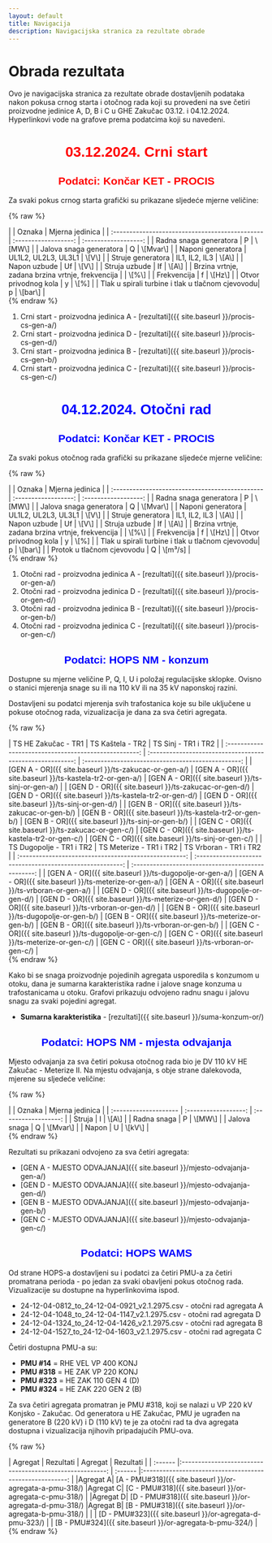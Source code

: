 ```yaml
---
layout: default
title: Navigacija
description: Navigacijska stranica za rezultate obrade
---
```


# Obrada rezultata

Ovo je navigacijska stranica za rezultate obrade dostavljenih podataka nakon pokusa
crnog starta i otočnog rada koji su provedeni na sve četiri proizvodne jedinice A, D, B i C u GHE Zakučac
03.12. i 04.12.2024. Hyperlinkovi vode na grafove prema podatcima koji su navedeni. 


<h1 style="text-align: center; font-family: Helvetica; color: red">03.12.2024. Crni start</h1>

<h2 style="text-align: center; font-family: Helvetica; color: red">Podatci: Končar KET - PROCIS</h2>

Za svaki pokus crnog starta grafički su prikazane sljedeće mjerne veličine:

<style scoped>
table {
  font-size: 13px;
}
</style>

{% raw %}
<div class="center-table">
|                                                  | Oznaka               |  Mjerna jedinica     |
| :----------------------------------------------  | :------------------: | :------------------: |
| Radna snaga generatora                           | P                    | \[MW\]                |
| Jalova snaga generatora                          | Q                    | \[Mvar\]              |
| Naponi generatora                                | UL1L2, UL2L3, UL3L1  | \[V\]                |
| Struje generatora                                | IL1, IL2, IL3        | \[A\]                |
| Napon uzbude                                     | Uf                   | \[V\]                |
| Struja uzbude                                    | If                   | \[A\]                |
| Brzina vrtnje, zadana brzina vrtnje, frekvencija |                      | \[%\]                |
| Frekvencija                                      | f                    | \[Hz\]                |
| Otvor privodnog kola                             | y                    | \[%]                  |
| Tlak u spirali turbine i tlak u tlačnom cjevovodu| p                    | \[bar\]              |
</div>
{% endraw %}

1. Crni start - proizvodna jedinica A - [rezultati]({{ site.baseurl }}/procis-cs-gen-a/)
2. Crni start - proizvodna jedinica D - [rezultati]({{ site.baseurl }}/procis-cs-gen-d/)
3. Crni start - proizvodna jedinica B - [rezultati]({{ site.baseurl }}/procis-cs-gen-b/)
4. Crni start - proizvodna jedinica C - [rezultati]({{ site.baseurl }}/procis-cs-gen-c/)


<h1 style="text-align: center; font-family: Helvetica; color: blue">04.12.2024. Otočni rad</h1>

<h2 style="text-align: center; font-family: Helvetica; color: blue">Podatci: Končar KET - PROCIS</h2>

Za svaki pokus otočnog rada grafički su prikazane sljedeće mjerne veličine:

{% raw %}
<div class="center-table">
|                                                  | Oznaka               |  Mjerna jedinica     |
| :----------------------------------------------  | :------------------: | :------------------: |
| Radna snaga generatora                           | P                    | \[MW\]               |
| Jalova snaga generatora                          | Q                    | \[Mvar\]             |
| Naponi generatora                                | UL1L2, UL2L3, UL3L1  | \[V\]                |
| Struje generatora                                | IL1, IL2, IL3        | \[A\]                |
| Napon uzbude                                     | Uf                   | \[V\]                |
| Struja uzbude                                    | If                   | \[A\]                |
| Brzina vrtnje, zadana brzina vrtnje, frekvencija |                      | \[%\]                |
| Frekvencija                                      | f                    | \[Hz\]               |
| Otvor privodnog kola                             | y                    | \[%]                 |
| Tlak u spirali turbine i tlak u tlačnom cjevovodu| p                    | \[bar\]              |
| Protok u tlačnom cjevovodu                       | Q                    | \[m³/s]              |
</div>
{% endraw %}

1. Otočni rad - proizvodna jedinica A - [rezultati]({{ site.baseurl }}/procis-or-gen-a/)
2. Otočni rad - proizvodna jedinica D - [rezultati]({{ site.baseurl }}/procis-or-gen-d/)
3. Otočni rad - proizvodna jedinica B - [rezultati]({{ site.baseurl }}/procis-or-gen-b/)
4. Otočni rad - proizvodna jedinica C - [rezultati]({{ site.baseurl }}/procis-or-gen-c/)

<h2 style="text-align: center; font-family: Helvetica; color: blue">Podatci: HOPS NM - konzum</h2>

Dostupne su mjerne veličine P, Q, I, U i položaj regulacijske sklopke. 
Ovisno o stanici mjerenja snage su ili na 110 kV ili na 35 kV naponskoj razini.

Dostavljeni su podatci mjerenja svih trafostanica koje su bile uključene u pokuse otočnog rada, vizualizacija je dana za sva četiri agregata.

<style scoped>
table {
  font-size: 16px;
}
</style>

{% raw %}
<div class="center-table">
| TS HE Zakučac - TR1                                   |  TS Kaštela - TR2                                         |  TS Sinj - TR1 i TR2                               |
| :---------------------------------------------------: | :-------------------------------------------------------: | :------------------------------------------------: |
| [GEN A - OR]({{ site.baseurl }}/ts-zakucac-or-gen-a/) | [GEN A - OR]({{ site.baseurl }}/ts-kastela-tr2-or-gen-a/) | [GEN A - OR]({{ site.baseurl }}/ts-sinj-or-gen-a/) |
| [GEN D - OR]({{ site.baseurl }}/ts-zakucac-or-gen-d/) | [GEN D - OR]({{ site.baseurl }}/ts-kastela-tr2-or-gen-d/) | [GEN D - OR]({{ site.baseurl }}/ts-sinj-or-gen-d/) |
| [GEN B - OR]({{ site.baseurl }}/ts-zakucac-or-gen-b/) | [GEN B - OR]({{ site.baseurl }}/ts-kastela-tr2-or-gen-b/) | [GEN B - OR]({{ site.baseurl }}/ts-sinj-or-gen-b/) |
| [GEN C - OR]({{ site.baseurl }}/ts-zakucac-or-gen-c/) | [GEN C - OR]({{ site.baseurl }}/ts-kastela-tr2-or-gen-c/) | [GEN C - OR]({{ site.baseurl }}/ts-sinj-or-gen-c/) |
| TS Dugopolje - TR1 i TR2                              |  TS Meterize - TR1 i TR2                                  |  TS Vrboran - TR1 i TR2                            |
| :---------------------------------------------------: | :-------------------------------------------------------: | :------------------------------------------------: |
| [GEN A - OR]({{ site.baseurl }}/ts-dugopolje-or-gen-a/) | [GEN A - OR]({{ site.baseurl }}/ts-meterize-or-gen-a/)  | [GEN A - OR]({{ site.baseurl }}/ts-vrboran-or-gen-a/) |
| [GEN D - OR]({{ site.baseurl }}/ts-dugopolje-or-gen-d/) | [GEN D - OR]({{ site.baseurl }}/ts-meterize-or-gen-d/)  | [GEN D - OR]({{ site.baseurl }}/ts-vrboran-or-gen-d/) |
| [GEN B - OR]({{ site.baseurl }}/ts-dugopolje-or-gen-b/) | [GEN B - OR]({{ site.baseurl }}/ts-meterize-or-gen-b/)  | [GEN B - OR]({{ site.baseurl }}/ts-vrboran-or-gen-b/) |
| [GEN C - OR]({{ site.baseurl }}/ts-dugopolje-or-gen-c/) | [GEN C - OR]({{ site.baseurl }}/ts-meterize-or-gen-c/)  | [GEN C - OR]({{ site.baseurl }}/ts-vrboran-or-gen-c/) |
</div>
{% endraw %}

Kako bi se snaga proizvodnje pojedinih agregata usporedila s konzumom u otoku, 
dana je sumarna karakteristika radne i jalove snage konzuma u trafostanicama u otoku.
Grafovi prikazuju odvojeno radnu snagu i jalovu snagu za svaki pojedini agregat.

* **Sumarna karakteristika** - [rezultati]({{ site.baseurl }}/suma-konzum-or/)

<h2 style="text-align: center; font-family: Helvetica; color: blue">Podatci: HOPS NM - mjesta odvajanja</h2>

Mjesto odvajanja za sva četiri pokusa otočnog rada bio je DV 110 kV HE Zakučac - Meterize II.
Na mjestu odvajanja, s obje strane dalekovoda, mjerene su sljedeće veličine:

{% raw %}
<div class="center-table">
|                        | Oznaka               |  Mjerna jedinica     |
| :--------------------  | :------------------: | :------------------: |
| Struja                 | I                    | \[A\]                |
| Radna snaga            | P                    | \[MW\]               |
| Jalova snaga           | Q                    | \[Mvar\]             |
| Napon                  | U                    | \[kV\]               |
</div>
{% endraw %}

Rezultati su prikazani odvojeno za sva četiri agregata:
* [GEN A - MJESTO ODVAJANJA]({{ site.baseurl }}/mjesto-odvajanja-gen-a/)
* [GEN D - MJESTO ODVAJANJA]({{ site.baseurl }}/mjesto-odvajanja-gen-d/)
* [GEN B - MJESTO ODVAJANJA]({{ site.baseurl }}/mjesto-odvajanja-gen-b/)
* [GEN C - MJESTO ODVAJANJA]({{ site.baseurl }}/mjesto-odvajanja-gen-c/)


<h2 style="text-align: center; font-family: Helvetica; color: blue">Podatci: HOPS WAMS</h2>

Od strane HOPS-a dostavljeni su i podatci za četiri PMU-a za četiri promatrana perioda - po 
jedan za svaki obavljeni pokus otočnog rada. Vizualizacije su dostupne na hyperlinkovima ispod.
* 24-12-04-0812_to_24-12-04-0921_v2.1.2975.csv - otočni rad agregata A
* 24-12-04-1048_to_24-12-04-1147_v2.1.2975.csv - otočni rad agregata D
* 24-12-04-1324_to_24-12-04-1426_v2.1.2975.csv - otočni rad agregata B
* 24-12-04-1527_to_24-12-04-1603_v2.1.2975.csv - otočni rad agregata C

Četiri dostupna PMU-a su:
* **PMU #14** = RHE VEL VP 400 KONJ
* **PMU #318** = HE ZAK VP 220 KONJ
* **PMU #323** = HE ZAK 110 GEN 4 (D)
* **PMU #324** = HE ZAK 220 GEN 2 (B)

Za sva četiri agregata promatran je PMU #318, koji se nalazi u VP 220 kV Konjsko - Zakučac.
Od generatora u HE Zakučac, PMU je ugrađen na generatore B (220 kV) i D (110 kV) te je za otočni rad
ta dva agregata dostupna i vizualizacija njihovih pripadajućih PMU-ova.

{% raw %}
<div class="center-table">
| Agregat | Rezultati                                                | Agregat | Rezultati                                                |
| :------ |:-------------------------------------------------------: | :------ |:-------------------------------------------------------: | 
|Agregat A| [A - PMU#318]({{ site.baseurl }}/or-agregata-a-pmu-318/) |Agregat C| [C - PMU#318]({{ site.baseurl }}/or-agregata-c-pmu-318/) |
|Agregat D| [D - PMU#318]({{ site.baseurl }}/or-agregata-d-pmu-318/) |Agregat B| [B - PMU#318]({{ site.baseurl }}/or-agregata-b-pmu-318/) |
|         | [D - PMU#323]({{ site.baseurl }}/or-agregata-d-pmu-323/) |         | [B - PMU#324]({{ site.baseurl }}/or-agregata-b-pmu-324/) |
</div>
{% endraw %}


